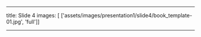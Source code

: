 ---

title: Slide 4
images: [
          ['assets/images/presentation1/slide4/book_template-01.jpg', 'full']]

---
